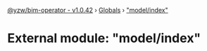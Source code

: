 [@yzw/bim-operator - v1.0.42](../README.md) › [Globals](../globals.md) › ["model/index"](_model_index_.md)

# External module: "model/index"


